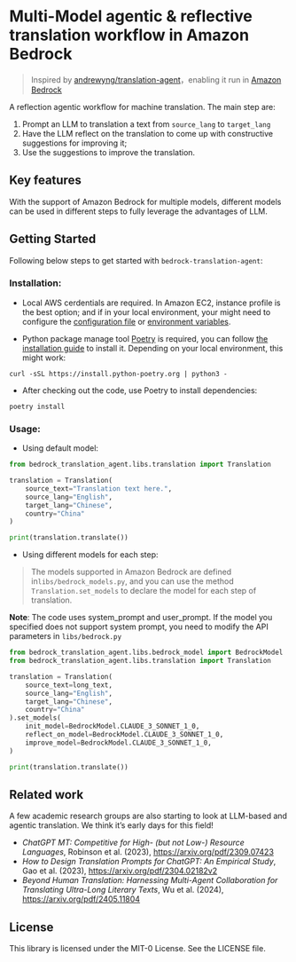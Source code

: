 # Multi-Model agentic & reflective translation workflow in Amazon Bedrock

> Inspired by [andrewyng/translation-agent](https://github.com/andrewyng/translation-agent)，enabling it run in [Amazon Bedrock](https://aws.amazon.com/bedrock/)

A reflection agentic workflow for machine translation. The main step are:
1. Prompt an LLM to translation a text from `source_lang` to `target_lang`
2. Have the LLM reflect on the translation to come up with constructive suggestions for improving it;
3. Use the suggestions to improve the translation.

## Key features
With the support of Amazon Bedrock for multiple models, different models can be used in different steps to fully leverage the advantages of LLM.

## Getting Started

Following below steps to get started with `bedrock-translation-agent`: 

### Installation: 

- Local AWS cerdentials are required. In Amazon EC2, instance profile is the best option; and if in your local environment, your might need to configure the [configuration file](https://docs.aws.amazon.com/cli/v1/userguide/cli-configure-files.html) or [environment variables](https://docs.aws.amazon.com/cli/v1/userguide/cli-configure-envvars.html).

- Python package manage tool [Poetry](https://python-poetry.org/) is required, you can follow [the installation guide](https://python-poetry.org/docs/#installation) to install it. Depending on your local environment, this might work: 
```shell
curl -sSL https://install.python-poetry.org | python3 -
```

- After checking out the code, use Poetry to install dependencies:

```shell
poetry install
```

### Usage:

- Using default model:
```python
from bedrock_translation_agent.libs.translation import Translation

translation = Translation(
    source_text="Translation text here.",
    source_lang="English",
    target_lang="Chinese",
    country="China"
)

print(translation.translate())
```

- Using different models for each step:

>  The models supported in Amazon Bedrock are defined in`libs/bedrock_models.py`, and you can use the method `Translation.set_models` to declare the model for each step of translation.

**Note**: The code uses system_prompt and user_prompt. If the model you specified does not support system prompt, you need to modify the API parameters in `libs/bedrock.py`

```python
from bedrock_translation_agent.libs.bedrock_model import BedrockModel
from bedrock_translation_agent.libs.translation import Translation

translation = Translation(
    source_text=long_text,
    source_lang="English",
    target_lang="Chinese",
    country="China"
).set_models(
    init_model=BedrockModel.CLAUDE_3_SONNET_1_0,
    reflect_on_model=BedrockModel.CLAUDE_3_SONNET_1_0,
    improve_model=BedrockModel.CLAUDE_3_SONNET_1_0,
)

print(translation.translate())
```

## Related work

A few academic research groups are also starting to look at LLM-based and agentic translation. We think it’s early days for this field!
- *ChatGPT MT: Competitive for High- (but not Low-) Resource Languages*, Robinson et al. (2023), https://arxiv.org/pdf/2309.07423
- *How to Design Translation Prompts for ChatGPT: An Empirical Study*, Gao et al. (2023), https://arxiv.org/pdf/2304.02182v2
- *Beyond Human Translation: Harnessing Multi-Agent Collaboration for Translating Ultra-Long Literary Texts*, Wu et al. (2024),  https://arxiv.org/pdf/2405.11804


## License

This library is licensed under the MIT-0 License. See the LICENSE file.
